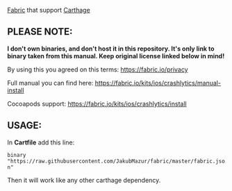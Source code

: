 
[Fabric](https://fabric.io) that support [Carthage](https://github.com/Carthage/Carthage)

## PLEASE NOTE:
**I don't own binaries, and don't host it in this repository. It's only link to binary taken from this manual. Keep original license linked below in mind!**

By using this you agreed on this terms: https://fabric.io/privacy

Full manual you can find here: https://fabric.io/kits/ios/crashlytics/manual-install

Cocoapods support: https://fabric.io/kits/ios/crashlytics/install

## USAGE:

In **Cartfile** add this line:

`binary "https://raw.githubusercontent.com/JakubMazur/fabric/master/fabric.json"`

Then it will work like any other carthage dependency.